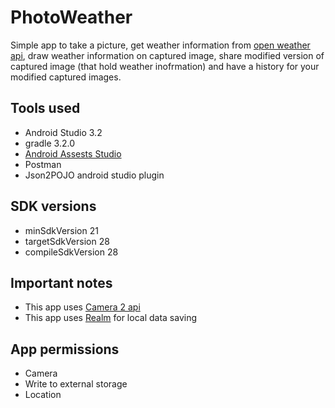 # PhotoWeather
Simple app to take a picture, get weather information from [open weather api](https://openweathermap.org/), draw weather information on captured image, share modified version of captured image (that hold weather inofrmation) and have a history for your modified captured images. 

## Tools used
- Android Studio 3.2 
- gradle 3.2.0 
- [Android Assests Studio](https://romannurik.github.io/AndroidAssetStudio/index.html)
- Postman
- Json2POJO android studio plugin

## SDK versions
- minSdkVersion 21 
- targetSdkVersion 28
- compileSdkVersion 28

## Important notes
- This app uses [Camera 2 api](https://developer.android.com/reference/android/hardware/camera2/package-summary)
- This app uses [Realm](https://realm.io/) for local data saving

## App permissions
- Camera
- Write to external storage 
- Location
